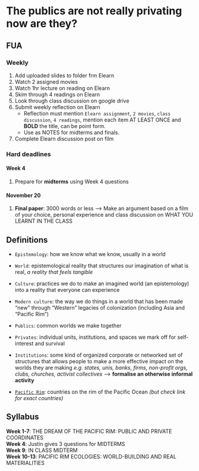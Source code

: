 # The publics are not really privating now are they?

## FUA

### Weekly 

1. Add uploaded slides to folder frm Elearn
2. Watch 2 assigned movies
3. Watch 1hr lecture on reading on Elearn
4. Skim through 4 readings on Elearn
5. Look through class discussion on google drive
6. Submit weekly reflection on Elearn
    * Reflection must mention `Elearn assignment`, `2 movies`, `class discussion`, `4 readings`, mention each item AT LEAST ONCE and **BOLD** the title, can be point form.
    * Use as NOTES for midterms and finals.
7. Complete Elearn discussion post on film

### Hard deadlines

#### Week 4

1. Prepare for **midterms** using Week 4 questions

#### November 20

1. **Final paper**: 3000 words or less --> Make an argument based on a film of your choice, personal experience and class discussion on WHAT YOU LEARNT IN THE CLASS

## Definitions

* `Epistemology`: how we know what we know, usually in a world

* `World`: epistemological reality that structures our imagination of what is real, *a reality that feels tangible*

* `Culture`: practices we do to make an imagined world (an epistemology) into a reality that everyone can experience

* `Modern culture`: the way we do things in a world that has been made “new” through “Western” legacies of colonization (including Asia and “Pacific Rim”)

* `Publics`: common worlds we make together

* `Privates`: individual units, institutions, and spaces we mark off for self-interest and survival

* `Institutions`: some kind of organized corporate or networked set of structures that allows people to make a more effective impact on the worlds they are making *e.g. states, unis, banks, firms, non-profit orgs, clubs, churches, activist collectives* --> **formalise an otherwise informal activity**

* [`Pacific Rim`](https://en.wikipedia.org/wiki/Pacific_Rim): countries on the rim of the Pacific Ocean *(but check link for exact countries)*

## Syllabus

**Week 1-7**: THE DREAM OF THE PACIFIC RIM: PUBLIC AND PRIVATE COORDINATES  
**Week 4**: Justin gives 3 questions for MIDTERMS  
**Week 9**: IN CLASS MIDTERM  
**Week 10-13**: PACIFIC RIM ECOLOGIES: WORLD-BUILDING AND REAL MATERIALITIES  
